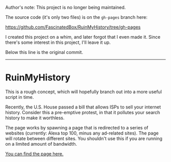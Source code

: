 Author's note: This project is no longer being maintained.

The source code (it's only two files) is on the `gh-pages` branch here:

https://github.com/FascinatedBox/RuinMyHistory/tree/gh-pages

I created this project on a whim, and later forgot that I even made it. Since
there's some interest in this project, I'll leave it up.

Below this line is the original commit.

--------------------------------------------------------------------------------

RuinMyHistory
=============

This is a rough concept, which will hopefully branch out into a more
useful script in time.

Recently, the U.S. House passed a bill that allows ISPs to sell your
internet history. Consider this a pre-emptive protest, in that it
pollutes your search history to make it worthless.

The page works by spawning a page that is redirected to a series of
websites (currently: Alexa top 100, minus any ad-related sites). The
page will rotate between different sites. You shouldn't use this if you
are running on a limited amount of bandwidth.

[You can find the page here.](https://FascinatedBox.github.io/RuinMyHistory/Ruin.html)
